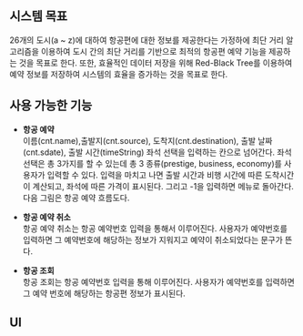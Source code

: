 ## 시스템 목표

26개의 도시(a ~ z)에 대하여 항공편에 대한 정보를 제공한다는 가정하에 최단 거리 알고리즘을 이용하여 도시 간의 최단 거리를 기반으로 최적의 항공편 예약 기능을 제공하는 것을 목표로 한다. 또한, 효율적인 데이터 저장을 위해 Red-Black Tree를 이용하여 예약 정보를 저장하여 시스템의 효율을 증가하는 것을 목표로 한다.

## 사용 가능한 기능

- <strong>항공 예약</strong>  
이름(cnt.name),출발지(cnt.source), 도착지(cnt.destination), 출발 날짜(cnt.sdate), 출발 시간(timeString) 좌석 선택을 입력하는 칸으로 넘어간다.
좌석 선택은 총 3가지를 할 수 있는데 총 3 종류(prestige, business, economy)를 사용자가 입력할 수 있다.
입력을 마치고 나면 출발 시간과 비행 시간에 따른 도착시간이 계산되고, 좌석에 따른 가격이 표시된다. 그리고 -1을 입력하면 메뉴로 돌아간다.
다음 그림은 항공 예약 흐름도다.

- <strong>항공 예약 취소</strong>  
항공 예약 취소는 항공 예약번호 입력을 통해서 이루어진다. 사용자가 예약번호를 입력하면 그 예약번호에 해당하는 정보가 지워지고 예약이 취소되었다는 문구가 뜬다.

- <strong>항공 조회</strong>  
항공 조회는 항공 예약번호 입력을 통해 이루어진다. 사용자가 예약번호를 입력하면 그 예약 번호에 해당하는 항공편 정보가 표시된다.


## UI
